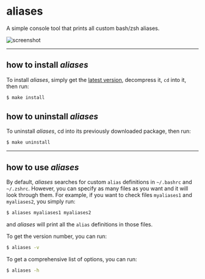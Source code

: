 # aliases
A simple console tool that prints all custom bash/zsh aliases.

![screenshot](https://i.imgur.com/zi8NUl6.png)

---

## how to install _aliases_
To install _aliases_, simply get the [latest version](https://github.com/kokkonisd/aliases/releases/tag/v1.1), decompress it, `cd` into it, then run:

```bash
$ make install
```

## how to uninstall _aliases_
To uninstall _aliases_, cd into its previously downloaded package, then run:

```bash
$ make uninstall
```

---

## how to use _aliases_

By default, _aliases_ searches for custom `alias` definitions in `~/.bashrc` and `~/.zshrc`.
However, you can specify as many files as you want and it will look through them.
For example, if you want to check files `myaliases1` and `myaliases2`, you simply run:

```bash
$ aliases myaliases1 myaliases2
```

and _aliases_ will print all the `alias` definitions in those files.

To get the version number, you can run:

```bash
$ aliases -v
```

To get a comprehensive list of options, you can run:

```bash
$ aliases -h
```
